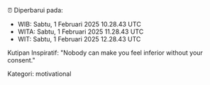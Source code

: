 ⏰ Diperbarui pada:
- WIB: Sabtu, 1 Februari 2025 10.28.43 UTC
- WITA: Sabtu, 1 Februari 2025 11.28.43 UTC
- WIT: Sabtu, 1 Februari 2025 12.28.43 UTC

Kutipan Inspiratif:
"Nobody can make you feel inferior without your consent."


Kategori: motivational

